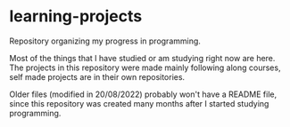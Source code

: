 # learning-projects

Repository organizing my progress in programming.

Most of the things that I have studied or am studying right now are here. The projects in this repository were made mainly following along courses, self made projects are in their own repositories.

Older files (modified in 20/08/2022) probably won't have a README file, since this repository was created many months after I started studying programming.


